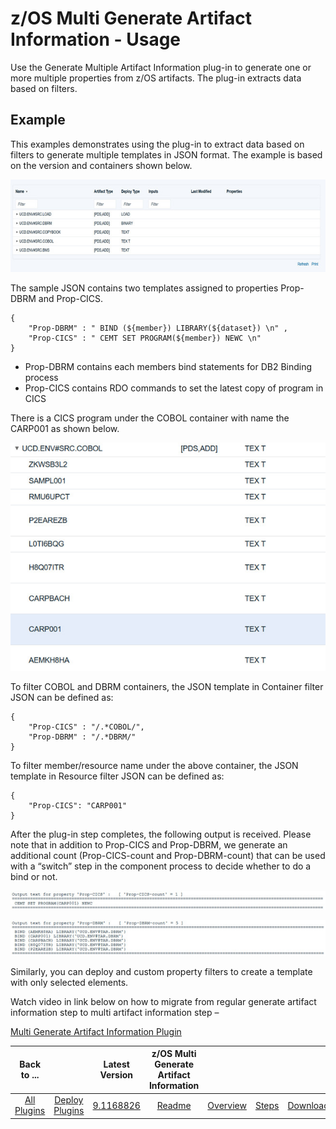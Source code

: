# z/OS Multi Generate Artifact Information - Usage

Use the Generate Multiple Artifact Information plug-in to generate one or more multiple properties from z/OS artifacts. The plug-in extracts data based on filters.

## Example

This examples demonstrates using the plug-in to extract data based on filters to generate multiple templates in JSON format. The example is based on the version and containers shown below.

![](media/zos_example_containers.jpg?resize=640%2C189)

The sample JSON contains two templates assigned to properties Prop-DBRM and Prop-CICS.

```
{
    "Prop-DBRM" : " BIND (${member}) LIBRARY(${dataset}) \n" ,
    "Prop-CICS" : " CEMT SET PROGRAM(${member}) NEWC \n"
}

```

* Prop-DBRM contains each members bind statements for DB2 Binding process
* Prop-CICS contains RDO commands to set the latest copy of program in CICS

There is a CICS program under the COBOL container with name the CARP001 as shown below.

![](media/zos_example_cics.jpg?resize=602%2C436)

To filter COBOL and DBRM containers, the JSON template in Container filter JSON can be defined as:

```
{
    "Prop-CICS" : "/.*COBOL/",
    "Prop-DBRM" : "/.*DBRM/"
}
```

To filter member/resource name under the above container, the JSON template in Resource filter JSON can be defined as:

```
{
    "Prop-CICS": "CARP001"
}
```


After the plug-in step completes, the following output is received. Please note that in addition to Prop-CICS and Prop-DBRM, we generate an additional count (Prop-CICS-count and Prop-DBRM-count) that can be used with a “switch” step in the component process to decide whether to do a bind or not.

![](media/zos_example_output_cics.jpg?resize=602%2C35)

![](media/zos_example_output_dbrm.jpg?resize=602%2C68)

Similarly, you can deploy and custom property filters to create a template with only selected elements.

Watch video in link below on how to migrate from regular generate artifact information step to multi artifact information step – 

[Multi Generate Artifact Information Plugin](https://community.ibm.com/community/user/wasdevops/viewdocument/ucd-zos-11-multi-generate-arti?CommunityKey=9adfe6b6-2e23-4895-8b27-38b93b5e152c&tab=librarydocuments)


|          Back to ...          |                                |                                                                                 Latest Version                                                                                  | z/OS Multi Generate Artifact Information |                         |                   |                           |
|:-----------------------------:|:------------------------------:|:-------------------------------------------------------------------------------------------------------------------------------------------------------------------------------:|:----------------------------------------:|:-----------------------:|:-----------------:|:-------------------------:|
| [All Plugins](../../index.md) | [Deploy Plugins](../README.md) | [9.1168826](https://raw.githubusercontent.com/UrbanCode/IBM-UCD-PLUGINS/main/files/zos-multi-generate-artifact-info/ucd-plugins-zos-multi-generate-artifact-info-9.1168826.zip) |           [Readme](README.md)            | [Overview](overview.md) | [Steps](steps.md) | [Downloads](downloads.md) |
